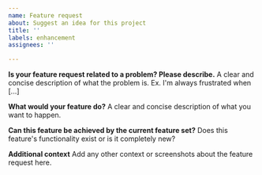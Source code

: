 ```yaml
---
name: Feature request
about: Suggest an idea for this project
title: ''
labels: enhancement
assignees: ''

---
```


**Is your feature request related to a problem? Please describe.**
A clear and concise description of what the problem is. Ex. I'm always frustrated when [...]

**What would your feature do?**
A clear and concise description of what you want to happen.

**Can this feature be achieved by the current feature set?**
Does this feature's functionality exist or is it completely new?

**Additional context**
Add any other context or screenshots about the feature request here.

